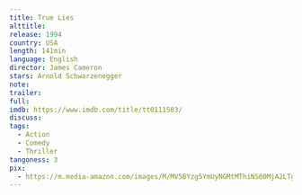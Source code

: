 ```yaml
---
title: True Lies
alttitle:
release: 1994
country: USA
length: 141min
language: English
director: James Cameron
stars: Arnold Schwarzenegger
note:
trailer:
full:
imdb: https://www.imdb.com/title/tt0111503/
discuss:
tags:
  - Action
  - Comedy
  - Thriller
tangoness: 3
pix:
  - https://m.media-amazon.com/images/M/MV5BYzg5YmUyNGMtMThiNS00MjA2LTgwZDctNDlhM2RkZDNmZmRkXkEyXkFqcGdeQXVyNDk3NzU2MTQ@._V1_SY1000_CR0,0,671,1000_AL_.jpg
---
```


